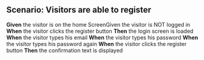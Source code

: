## Scenario: Visitors are able to register

**Given** the visitor is on the home ScreenGiven the visitor is NOT logged in
**When** the visitor clicks the register button
**Then** the login screen is loaded
**When** the visitor types his email
**When** the visitor types his password
**When** the visitor types his password again
**When** the visitor clicks the register button
**Then** the confirmation text is displayed

